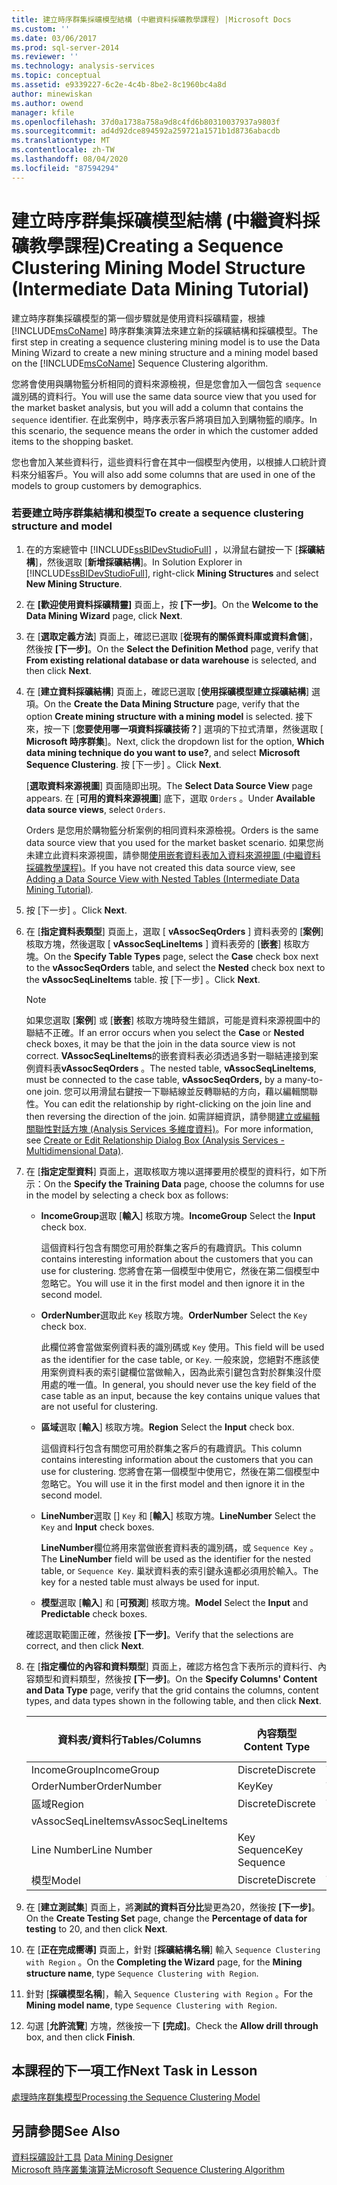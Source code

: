 ```yaml
---
title: 建立時序群集採礦模型結構 (中繼資料採礦教學課程) |Microsoft Docs
ms.custom: ''
ms.date: 03/06/2017
ms.prod: sql-server-2014
ms.reviewer: ''
ms.technology: analysis-services
ms.topic: conceptual
ms.assetid: e9339227-6c2e-4c4b-8be2-8c1960bc4a8d
author: minewiskan
ms.author: owend
manager: kfile
ms.openlocfilehash: 37d0a1738a758a9d8c4fd6b80310037937a9803f
ms.sourcegitcommit: ad4d92dce894592a259721a1571b1d8736abacdb
ms.translationtype: MT
ms.contentlocale: zh-TW
ms.lasthandoff: 08/04/2020
ms.locfileid: "87594294"
---
```

# <a name="creating-a-sequence-clustering-mining-model-structure-intermediate-data-mining-tutorial"></a><span data-ttu-id="da6ab-102">建立時序群集採礦模型結構 (中繼資料採礦教學課程)</span><span class="sxs-lookup"><span data-stu-id="da6ab-102">Creating a Sequence Clustering Mining Model Structure (Intermediate Data Mining Tutorial)</span></span>
  <span data-ttu-id="da6ab-103">建立時序群集採礦模型的第一個步驟就是使用資料採礦精靈，根據 [!INCLUDE[msCoName](../includes/msconame-md.md)] 時序群集演算法來建立新的採礦結構和採礦模型。</span><span class="sxs-lookup"><span data-stu-id="da6ab-103">The first step in creating a sequence clustering mining model is to use the Data Mining Wizard to create a new mining structure and a mining model based on the [!INCLUDE[msCoName](../includes/msconame-md.md)] Sequence Clustering algorithm.</span></span>  
  
 <span data-ttu-id="da6ab-104">您將會使用與購物籃分析相同的資料來源檢視，但是您會加入一個包含 `sequence` 識別碼的資料行。</span><span class="sxs-lookup"><span data-stu-id="da6ab-104">You will use the same data source view that you used for the market basket analysis, but you will add a column that contains the `sequence` identifier.</span></span> <span data-ttu-id="da6ab-105">在此案例中，時序表示客戶將項目加入到購物籃的順序。</span><span class="sxs-lookup"><span data-stu-id="da6ab-105">In this scenario, the sequence means the order in which the customer added items to the shopping basket.</span></span>  
  
 <span data-ttu-id="da6ab-106">您也會加入某些資料行，這些資料行會在其中一個模型內使用，以根據人口統計資料來分組客戶。</span><span class="sxs-lookup"><span data-stu-id="da6ab-106">You will also add some columns that are used in one of the models to group customers by demographics.</span></span>  
  
### <a name="to-create-a-sequence-clustering-structure-and-model"></a><span data-ttu-id="da6ab-107">若要建立時序群集結構和模型</span><span class="sxs-lookup"><span data-stu-id="da6ab-107">To create a sequence clustering structure and model</span></span>  
  
1.  <span data-ttu-id="da6ab-108">在的方案總管中 [!INCLUDE[ssBIDevStudioFull](../includes/ssbidevstudiofull-md.md)] ，以滑鼠右鍵按一下 [**採礦結構**]，然後選取 [**新增採礦結構**]。</span><span class="sxs-lookup"><span data-stu-id="da6ab-108">In Solution Explorer in [!INCLUDE[ssBIDevStudioFull](../includes/ssbidevstudiofull-md.md)], right-click **Mining Structures** and select **New Mining Structure**.</span></span>  
  
2.  <span data-ttu-id="da6ab-109">在 **[歡迎使用資料採礦精靈]** 頁面上，按 **[下一步]**。</span><span class="sxs-lookup"><span data-stu-id="da6ab-109">On the **Welcome to the Data Mining Wizard** page, click **Next**.</span></span>  
  
3.  <span data-ttu-id="da6ab-110">在 [**選取定義方法**] 頁面上，確認已選取 [**從現有的關係資料庫或資料倉儲**]，然後按 **[下一步]**。</span><span class="sxs-lookup"><span data-stu-id="da6ab-110">On the **Select the Definition Method** page, verify that **From existing relational database or data warehouse** is selected, and then click **Next**.</span></span>  
  
4.  <span data-ttu-id="da6ab-111">在 [**建立資料採礦結構**] 頁面上，確認已選取 [**使用採礦模型建立採礦結構**] 選項。</span><span class="sxs-lookup"><span data-stu-id="da6ab-111">On the **Create the Data Mining Structure** page, verify that the option **Create mining structure with a mining model** is selected.</span></span> <span data-ttu-id="da6ab-112">接下來，按一下 [**您要使用哪一項資料採礦技術？**] 選項的下拉式清單，然後選取 [ **Microsoft 時序群集**]。</span><span class="sxs-lookup"><span data-stu-id="da6ab-112">Next, click the dropdown list for the option, **Which data mining technique do you want to use?**, and select **Microsoft Sequence Clustering**.</span></span> <span data-ttu-id="da6ab-113">按 [下一步] 。</span><span class="sxs-lookup"><span data-stu-id="da6ab-113">Click **Next**.</span></span>  
  
     <span data-ttu-id="da6ab-114">[**選取資料來源視圖**] 頁面隨即出現。</span><span class="sxs-lookup"><span data-stu-id="da6ab-114">The **Select Data Source View** page appears.</span></span> <span data-ttu-id="da6ab-115">在 [**可用的資料來源視圖**] 底下，選取 `Orders` 。</span><span class="sxs-lookup"><span data-stu-id="da6ab-115">Under **Available data source views**, select `Orders`.</span></span>  
  
     <span data-ttu-id="da6ab-116">Orders 是您用於購物籃分析案例的相同資料來源檢視。</span><span class="sxs-lookup"><span data-stu-id="da6ab-116">Orders is the same data source view that you used for the market basket scenario.</span></span> <span data-ttu-id="da6ab-117">如果您尚未建立此資料來源視圖，請參閱[使用嵌套資料表加入資料來源視圖 &#40;中繼資料採礦教學課程&#41;](../../2014/tutorials/adding-a-data-source-view-with-nested-tables-intermediate-data-mining-tutorial.md)。</span><span class="sxs-lookup"><span data-stu-id="da6ab-117">If you have not created this data source view, see [Adding a Data Source View with Nested Tables &#40;Intermediate Data Mining Tutorial&#41;](../../2014/tutorials/adding-a-data-source-view-with-nested-tables-intermediate-data-mining-tutorial.md).</span></span>  
  
5.  <span data-ttu-id="da6ab-118">按 [下一步] 。</span><span class="sxs-lookup"><span data-stu-id="da6ab-118">Click **Next**.</span></span>  
  
6.  <span data-ttu-id="da6ab-119">在 [**指定資料表類型**] 頁面上，選取 [ **vAssocSeqOrders** ] 資料表旁的 [**案例**] 核取方塊，然後選取 [ **vAssocSeqLineItems** ] 資料表旁的 [**嵌套**] 核取方塊。</span><span class="sxs-lookup"><span data-stu-id="da6ab-119">On the **Specify Table Types** page, select the **Case** check box next to the **vAssocSeqOrders** table, and select the **Nested** check box next to the **vAssocSeqLineItems** table.</span></span> <span data-ttu-id="da6ab-120">按 [下一步] 。</span><span class="sxs-lookup"><span data-stu-id="da6ab-120">Click **Next**.</span></span>  
  
    > [!NOTE]  
    >  <span data-ttu-id="da6ab-121">如果您選取 [**案例**] 或 [**嵌套**] 核取方塊時發生錯誤，可能是資料來源視圖中的聯結不正確。</span><span class="sxs-lookup"><span data-stu-id="da6ab-121">If an error occurs when you select the **Case** or **Nested** check boxes, it may be that the join in the data source view is not correct.</span></span> <span data-ttu-id="da6ab-122">**VAssocSeqLineItems**的嵌套資料表必須透過多對一聯結連接到案例資料表**vAssocSeqOrders** 。</span><span class="sxs-lookup"><span data-stu-id="da6ab-122">The nested table, **vAssocSeqLineItems**, must be connected to the case table, **vAssocSeqOrders,** by a many-to-one join.</span></span> <span data-ttu-id="da6ab-123">您可以用滑鼠右鍵按一下聯結線並反轉聯結的方向，藉以編輯關聯性。</span><span class="sxs-lookup"><span data-stu-id="da6ab-123">You can edit the relationship by right-clicking on the join line and then reversing the direction of the join.</span></span> <span data-ttu-id="da6ab-124">如需詳細資訊，請參閱[建立或編輯關聯性對話方塊 &#40;Analysis Services 多維度資料&#41;](../../2014/analysis-services/create-or-edit-relationship-dialog-box-analysis-services-multidimensional-data.md)。</span><span class="sxs-lookup"><span data-stu-id="da6ab-124">For more information, see [Create or Edit Relationship Dialog Box &#40;Analysis Services - Multidimensional Data&#41;](../../2014/analysis-services/create-or-edit-relationship-dialog-box-analysis-services-multidimensional-data.md).</span></span>  
  
7.  <span data-ttu-id="da6ab-125">在 [**指定定型資料**] 頁面上，選取核取方塊以選擇要用於模型的資料行，如下所示：</span><span class="sxs-lookup"><span data-stu-id="da6ab-125">On the **Specify the Training Data** page, choose the columns for use in the model by selecting a check box as follows:</span></span>  
  
    -   <span data-ttu-id="da6ab-126">**IncomeGroup**選取 [**輸入**] 核取方塊。</span><span class="sxs-lookup"><span data-stu-id="da6ab-126">**IncomeGroup** Select the **Input** check box.</span></span>  
  
         <span data-ttu-id="da6ab-127">這個資料行包含有關您可用於群集之客戶的有趣資訊。</span><span class="sxs-lookup"><span data-stu-id="da6ab-127">This column contains interesting information about the customers that you can use for clustering.</span></span> <span data-ttu-id="da6ab-128">您將會在第一個模型中使用它，然後在第二個模型中忽略它。</span><span class="sxs-lookup"><span data-stu-id="da6ab-128">You will use it in the first model and then ignore it in the second model.</span></span>  
  
    -   <span data-ttu-id="da6ab-129">**OrderNumber**選取此 `Key` 核取方塊。</span><span class="sxs-lookup"><span data-stu-id="da6ab-129">**OrderNumber** Select the `Key` check box.</span></span>  
  
         <span data-ttu-id="da6ab-130">此欄位將會當做案例資料表的識別碼或 `Key` 使用。</span><span class="sxs-lookup"><span data-stu-id="da6ab-130">This field will be used as the identifier for the case table, or `Key`.</span></span> <span data-ttu-id="da6ab-131">一般來說，您絕對不應該使用案例資料表的索引鍵欄位當做輸入，因為此索引鍵包含對於群集沒什麼用處的唯一值。</span><span class="sxs-lookup"><span data-stu-id="da6ab-131">In general, you should never use the key field of the case table as an input, because the key contains unique values that are not useful for clustering.</span></span>  
  
    -   <span data-ttu-id="da6ab-132">**區域**選取 [**輸入**] 核取方塊。</span><span class="sxs-lookup"><span data-stu-id="da6ab-132">**Region** Select the **Input** check box.</span></span>  
  
         <span data-ttu-id="da6ab-133">這個資料行包含有關您可用於群集之客戶的有趣資訊。</span><span class="sxs-lookup"><span data-stu-id="da6ab-133">This column contains interesting information about the customers that you can use for clustering.</span></span> <span data-ttu-id="da6ab-134">您將會在第一個模型中使用它，然後在第二個模型中忽略它。</span><span class="sxs-lookup"><span data-stu-id="da6ab-134">You will use it in the first model and then ignore it in the second model.</span></span>  
  
    -   <span data-ttu-id="da6ab-135">**LineNumber**選取 [] `Key` 和 [**輸入**] 核取方塊。</span><span class="sxs-lookup"><span data-stu-id="da6ab-135">**LineNumber** Select the `Key` and **Input** check boxes.</span></span>  
  
         <span data-ttu-id="da6ab-136">**LineNumber**欄位將用來當做嵌套資料表的識別碼，或 `Sequence Key` 。</span><span class="sxs-lookup"><span data-stu-id="da6ab-136">The **LineNumber** field will be used as the identifier for the nested table, or `Sequence Key`.</span></span> <span data-ttu-id="da6ab-137">巢狀資料表的索引鍵永遠都必須用於輸入。</span><span class="sxs-lookup"><span data-stu-id="da6ab-137">The key for a nested table must always be used for input.</span></span>  
  
    -   <span data-ttu-id="da6ab-138">**模型**選取 [**輸入**] 和 [**可預測**] 核取方塊。</span><span class="sxs-lookup"><span data-stu-id="da6ab-138">**Model** Select the **Input** and **Predictable** check boxes.</span></span>  
  
     <span data-ttu-id="da6ab-139">確認選取範圍正確，然後按 **[下一步]**。</span><span class="sxs-lookup"><span data-stu-id="da6ab-139">Verify that the selections are correct, and then click **Next**.</span></span>  
  
8.  <span data-ttu-id="da6ab-140">在 [**指定欄位的內容和資料類型**] 頁面上，確認方格包含下表所示的資料行、內容類型和資料類型，然後按 **[下一步]**。</span><span class="sxs-lookup"><span data-stu-id="da6ab-140">On the **Specify Columns' Content and Data Type** page, verify that the grid contains the columns, content types, and data types shown in the following table, and then click **Next**.</span></span>  
  
    |<span data-ttu-id="da6ab-141">資料表/資料行</span><span class="sxs-lookup"><span data-stu-id="da6ab-141">Tables/Columns</span></span>|<span data-ttu-id="da6ab-142">內容類型</span><span class="sxs-lookup"><span data-stu-id="da6ab-142">Content Type</span></span>|<span data-ttu-id="da6ab-143">資料類型</span><span class="sxs-lookup"><span data-stu-id="da6ab-143">Data Type</span></span>|  
    |---------------------|------------------|---------------|  
    |<span data-ttu-id="da6ab-144">IncomeGroup</span><span class="sxs-lookup"><span data-stu-id="da6ab-144">IncomeGroup</span></span>|<span data-ttu-id="da6ab-145">Discrete</span><span class="sxs-lookup"><span data-stu-id="da6ab-145">Discrete</span></span>|<span data-ttu-id="da6ab-146">Text</span><span class="sxs-lookup"><span data-stu-id="da6ab-146">Text</span></span>|  
    |<span data-ttu-id="da6ab-147">OrderNumber</span><span class="sxs-lookup"><span data-stu-id="da6ab-147">OrderNumber</span></span>|<span data-ttu-id="da6ab-148">Key</span><span class="sxs-lookup"><span data-stu-id="da6ab-148">Key</span></span>|<span data-ttu-id="da6ab-149">Text</span><span class="sxs-lookup"><span data-stu-id="da6ab-149">Text</span></span>|  
    |<span data-ttu-id="da6ab-150">區域</span><span class="sxs-lookup"><span data-stu-id="da6ab-150">Region</span></span>|<span data-ttu-id="da6ab-151">Discrete</span><span class="sxs-lookup"><span data-stu-id="da6ab-151">Discrete</span></span>|<span data-ttu-id="da6ab-152">Text</span><span class="sxs-lookup"><span data-stu-id="da6ab-152">Text</span></span>|  
    |<span data-ttu-id="da6ab-153">vAssocSeqLineItems</span><span class="sxs-lookup"><span data-stu-id="da6ab-153">vAssocSeqLineItems</span></span>|||  
    |<span data-ttu-id="da6ab-154">Line Number</span><span class="sxs-lookup"><span data-stu-id="da6ab-154">Line Number</span></span>|<span data-ttu-id="da6ab-155">Key Sequence</span><span class="sxs-lookup"><span data-stu-id="da6ab-155">Key Sequence</span></span>|<span data-ttu-id="da6ab-156">long</span><span class="sxs-lookup"><span data-stu-id="da6ab-156">Long</span></span>|  
    |<span data-ttu-id="da6ab-157">模型</span><span class="sxs-lookup"><span data-stu-id="da6ab-157">Model</span></span>|<span data-ttu-id="da6ab-158">Discrete</span><span class="sxs-lookup"><span data-stu-id="da6ab-158">Discrete</span></span>|<span data-ttu-id="da6ab-159">Text</span><span class="sxs-lookup"><span data-stu-id="da6ab-159">Text</span></span>|  
  
9. <span data-ttu-id="da6ab-160">在 [**建立測試集**] 頁面上，將**測試的資料百分比**變更為20，然後按 **[下一步]**。</span><span class="sxs-lookup"><span data-stu-id="da6ab-160">On the **Create Testing Set** page, change the **Percentage of data for testing** to 20, and then click **Next**.</span></span>  
  
10. <span data-ttu-id="da6ab-161">在 [**正在完成嚮導]** 頁面上，針對 [**採礦結構名稱**] 輸入 `Sequence Clustering with Region` 。</span><span class="sxs-lookup"><span data-stu-id="da6ab-161">On the **Completing the Wizard** page, for the **Mining structure name**, type `Sequence Clustering with Region`.</span></span>  
  
11. <span data-ttu-id="da6ab-162">針對 [**採礦模型名稱**]，輸入 `Sequence Clustering with Region` 。</span><span class="sxs-lookup"><span data-stu-id="da6ab-162">For the **Mining model name**, type `Sequence Clustering with Region`.</span></span>  
  
12. <span data-ttu-id="da6ab-163">勾選 [**允許流覽**] 方塊，然後按一下 **[完成]**。</span><span class="sxs-lookup"><span data-stu-id="da6ab-163">Check the **Allow drill through** box, and then click **Finish**.</span></span>  
  
## <a name="next-task-in-lesson"></a><span data-ttu-id="da6ab-164">本課程的下一項工作</span><span class="sxs-lookup"><span data-stu-id="da6ab-164">Next Task in Lesson</span></span>  
 [<span data-ttu-id="da6ab-165">處理時序群集模型</span><span class="sxs-lookup"><span data-stu-id="da6ab-165">Processing the Sequence Clustering Model</span></span>](../../2014/tutorials/processing-the-sequence-clustering-model.md)  
  
## <a name="see-also"></a><span data-ttu-id="da6ab-166">另請參閱</span><span class="sxs-lookup"><span data-stu-id="da6ab-166">See Also</span></span>  
 <span data-ttu-id="da6ab-167">[資料採礦設計工具](../../2014/analysis-services/data-mining/data-mining-designer.md) </span><span class="sxs-lookup"><span data-stu-id="da6ab-167">[Data Mining Designer](../../2014/analysis-services/data-mining/data-mining-designer.md) </span></span>  
 [<span data-ttu-id="da6ab-168">Microsoft 時序叢集演算法</span><span class="sxs-lookup"><span data-stu-id="da6ab-168">Microsoft Sequence Clustering Algorithm</span></span>](../../2014/analysis-services/data-mining/microsoft-sequence-clustering-algorithm.md)  
  
  
